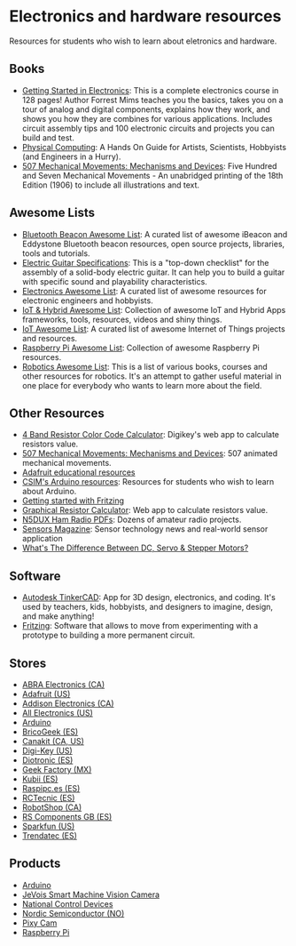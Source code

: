 # Electronics and hardware resources

Resources for students who wish to learn about eletronics and hardware.


## Books

- [Getting Started in Electronics](https://www.amazon.com/Getting-Started-Electronics-Forrest-Mims/dp/0945053282): This is a complete electronics course in 128 pages! Author Forrest Mims teaches you the basics, takes you on a tour of analog and digital components, explains how they work, and shows you how they are combines for various applications. Includes circuit assembly tips and 100 electronic circuits and projects you can build and test.
- [Physical Computing](https://itp.nyu.edu/~dbo3/physical/physical.html): A Hands On Guide for Artists, Scientists, Hobbyists (and Engineers in a Hurry).
- [507 Mechanical Movements: Mechanisms and Devices](https://www.amazon.com/507-Mechanical-Movements-Mechanisms-Devices/dp/1603863117): Five Hundred and Seven Mechanical Movements - An unabridged printing of the 18th Edition (1906) to include all illustrations and text.


## Awesome Lists

- [Bluetooth Beacon Awesome List](https://github.com/beaconinside/awesome-beacon): A curated list of awesome iBeacon and Eddystone Bluetooth beacon resources, open source projects, libraries, tools and tutorials.
- [Electric Guitar Specifications](https://github.com/gitfrage/guitarspecs): This is a "top-down checklist" for the assembly of a solid-body electric guitar. It can help you to build a guitar with specific sound and playability characteristics.
- [Electronics Awesome List](https://github.com/kitspace/awesome-electronics): A curated list of awesome resources for electronic engineers and hobbyists.
- [IoT & Hybrid Awesome List](https://github.com/weblancaster/awesome-IoT-hybrid): Collection of awesome IoT and Hybrid Apps frameworks, tools, resources, videos and shiny things.
- [IoT Awesome List](https://github.com/HQarroum/awesome-iot): A curated list of awesome Internet of Things projects and resources.
- [Raspberry Pi Awesome List](https://github.com/thibmaek/awesome-raspberry-pi): Collection of awesome Raspberry Pi resources.
- [Robotics Awesome List](https://github.com/Kiloreux/awesome-robotics): This is a list of various books, courses and other resources for robotics. It's an attempt to gather useful material in one place for everybody who wants to learn more about the field.


## Other Resources

- [4 Band Resistor Color Code Calculator](https://www.digikey.com/en/resources/conversion-calculators/conversion-calculator-resistor-color-code-4-band): Digikey's web app to calculate resistors value.
- [507 Mechanical Movements: Mechanisms and Devices](http://507movements.com/): 507 animated mechanical movements.
- [Adafruit educational resources](https://learn.adafruit.com/)
- [CSIM's Arduino resources](https://github.com/CSIM-UPF/arduino-resources): Resources for students who wish to learn about Arduino.
- [Getting started with Fritzing](http://fritzing.org/learning/get-started/)
- [Graphical Resistor Calculator](http://www.dannyg.com/examples/res2/resistor.htm): Web app to calculate resistors value.
- [N5DUX Ham Radio PDFs](http://www.n5dux.com/ham/files/pdf/index.php): Dozens of amateur radio projects.
- [Sensors Magazine](https://www.sensorsmag.com/): Sensor technology news and real-world sensor application
- [What's The Difference Between DC, Servo & Stepper Motors?](https://www.modmypi.com/blog/whats-the-difference-between-dc-servo-stepper-motors)


## Software

- [Autodesk TinkerCAD](https://www.tinkercad.com/): App for 3D design, electronics, and coding. It's used by teachers, kids, hobbyists, and designers to imagine, design, and make anything!
- [Fritzing](http://fritzing.org/): Software that allows to move from experimenting with a prototype to building a more permanent circuit.


## Stores

- [ABRA Electronics (CA)](https://abra-electronics.com/)
- [Adafruit (US)](https://www.adafruit.com/)
- [Addison Electronics (CA)](https://addison-electronique.com/)
- [All Electronics (US)](https://www.allelectronics.com/)
- [Arduino](https://store.arduino.cc/)
- [BricoGeek (ES)](https://tienda.bricogeek.com/)
- [Canakit (CA, US)](https://www.canakit.com/)
- [Digi-Key (US)](https://www.digikey.com/)
- [Diotronic (ES)](https://diotronic.com/)
- [Geek Factory (MX)](https://www.geekfactory.mx/)
- [Kubii (ES)](https://www.kubii.es)
- [Raspipc.es (ES)](https://www.raspipc.es)
- [RCTecnic (ES)](https://www.rctecnic.com/)
- [RobotShop (CA)](https://www.sparkfun.com/)
- [RS Components GB (ES)](https://es.rs-online.com/)
- [Sparkfun (US)](https://www.sparkfun.com/)
- [Trendatec (ES)](https://www.tiendatec.es)


## Products

- [Arduino](https://arduino.cc/)
- [JeVois Smart Machine Vision Camera](http://www.jevois.org/)
- [National Control Devices](https://ncd.io/)
- [Nordic Semiconductor (NO)](https://www.nordicsemi.com/)
- [Pixy Cam](https://pixycam.com/pixy-cmucam5/)
- [Raspberry Pi](https://www.raspberrypi.org/)
